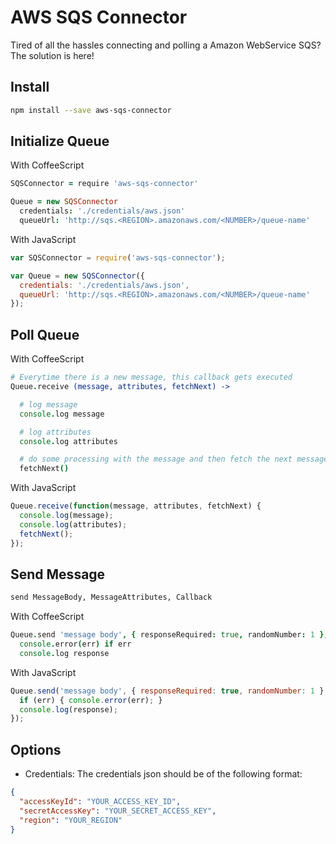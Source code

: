 # AWS SQS Connector

Tired of all the hassles connecting and polling a Amazon WebService SQS? The solution is here!

Install
-
```sh
npm install --save aws-sqs-connector
```

Initialize Queue
-
With CoffeeScript
```coffee
SQSConnector = require 'aws-sqs-connector'

Queue = new SQSConnector
  credentials: './credentials/aws.json'
  queueUrl: 'http://sqs.<REGION>.amazonaws.com/<NUMBER>/queue-name'
```


With JavaScript
```js
var SQSConnector = require('aws-sqs-connector');

var Queue = new SQSConnector({
  credentials: './credentials/aws.json',
  queueUrl: 'http://sqs.<REGION>.amazonaws.com/<NUMBER>/queue-name'
});
```

Poll Queue
-
With CoffeeScript
```coffee
# Everytime there is a new message, this callback gets executed
Queue.receive (message, attributes, fetchNext) ->

  # log message
  console.log message

  # log attributes
  console.log attributes

  # do some processing with the message and then fetch the next message
  fetchNext()
```


With JavaScript
```js
Queue.receive(function(message, attributes, fetchNext) {
  console.log(message);
  console.log(attributes);
  fetchNext();
});
```

Send Message
-

```sh
send MessageBody, MessageAttributes, Callback
```

With CoffeeScript
```coffee
Queue.send 'message body', { responseRequired: true, randomNumber: 1 }, (err, response) ->
  console.error(err) if err
  console.log response
```


With JavaScript
```js
Queue.send('message body', { responseRequired: true, randomNumber: 1 }, function(err, response) {
  if (err) { console.error(err); }
  console.log(response);
});
```

Options
---
- Credentials:
The credentials json should be of the following format:
```json
{
  "accessKeyId": "YOUR_ACCESS_KEY_ID",
  "secretAccessKey": "YOUR_SECRET_ACCESS_KEY",
  "region": "YOUR_REGION"
}
```